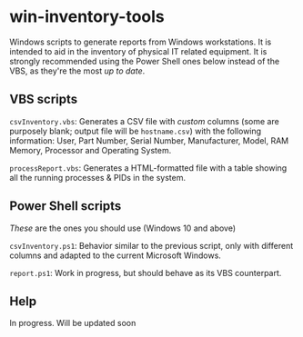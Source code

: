 # win-inventory-tools
Windows scripts to generate reports from Windows workstations. It is intended to aid in the inventory of physical IT related equipment. It is strongly recommended using the Power Shell ones below instead of the VBS, as they're the most *up to date*.

## VBS scripts

`csvInventory.vbs`: Generates a CSV file with *custom* columns (some are purposely blank; output file will be `hostname.csv`) with the following information: User, Part Number, Serial Number, Manufacturer, Model, RAM Memory, Processor and Operating System.

`processReport.vbs`: Generates a HTML-formatted file with a table showing all the running processes & PIDs in the system. 

## Power Shell scripts
*These* are the ones you should use (Windows 10 and above)

`csvInventory.ps1`: Behavior similar to the previous script, only with different columns and adapted to the current Microsoft Windows. 

`report.ps1`: Work in progress, but should behave as its VBS counterpart.

## Help

In progress.
Will be updated soon
